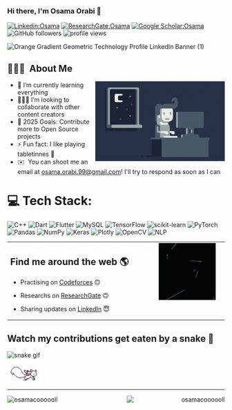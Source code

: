 ### Hi there, I'm Osama Orabi  👋 

[![Linkedin:Osama](https://img.shields.io/badge/-Yassin-blue?style=flat-square&logo=Linkedin&logoColor=white&link=https://www.linkedin.com/in/osama-orabi-739940214/)](https://www.linkedin.com/in/osama-orabi-739940214/)
[![ResearchGate:Osama](https://img.shields.io/badge/-Yassin-red?style=flat-square&logo=researchgate&logoColor=white&link=https://www.researchgate.net/profile/Osama-Orabi-2)](https://www.researchgate.net/profile/Osama-Orabi-2)
[![Google Scholar:Osama](https://img.shields.io/badge/-Yassin-blue?style=flat-square&logo=Google_Scholar&logoColor=white&link=https://scholar.google.com/citations?user=vhicgroAAAAJ&hl=en)](https://scholar.google.com/citations?user=vhicgroAAAAJ&hl=en)
![GitHub followers](https://img.shields.io/github/followers/osamacoooooll?label=Follow&style=social)
<img alt = "profile views" src="https://komarev.com/ghpvc/?username=osamacoooooll&color=brightgreen">  

![Orange Gradient Geometric Technology Profile LinkedIn Banner  (1)](https://i.postimg.cc/YCJ6Ld1P/Career.png)

## 👨🏻‍💻 &nbsp;About Me

<img alt="Night Coding" src="https://raw.githubusercontent.com/AVS1508/AVS1508/master/assets/Night-Coding.gif" align="right"/>

- 🧠 I’m currently learning everything
- 👨‍🤝‍👨 I’m looking to collaborate with other content creators
- 🥅 2025 Goals: Contribute more to Open Source projects
- ⚡ Fun fact: I like playing tabletinnes 🏓
- ✉️ &nbsp;You can shoot me an email at osama.orabi.99@gmail.com! I'll try to respond as soon as I can


# 💻 Tech Stack:
![C++](https://img.shields.io/badge/c++-%2300599C.svg?style=for-the-badge&logo=c%2B%2B&logoColor=white) ![Dart](https://img.shields.io/badge/dart-%230175C2.svg?style=for-the-badge&logo=dart&logoColor=white)  ![Flutter](https://img.shields.io/badge/Flutter-%2302569B.svg?style=for-the-badge&logo=Flutter&logoColor=white) ![MySQL](https://img.shields.io/badge/mysql-%2300f.svg?style=for-the-badge&logo=mysql&logoColor=white) ![TensorFlow](https://img.shields.io/badge/TensorFlow-%23FF6F00.svg?style=for-the-badge&logo=TensorFlow&logoColor=white) ![scikit-learn](https://img.shields.io/badge/scikit--learn-%23F7931E.svg?style=for-the-badge&logo=scikit-learn&logoColor=white) ![PyTorch](https://img.shields.io/badge/PyTorch-%23EE4C2C.svg?style=for-the-badge&logo=PyTorch&logoColor=white) ![Pandas](https://img.shields.io/badge/pandas-%23150458.svg?style=for-the-badge&logo=pandas&logoColor=white) ![NumPy](https://img.shields.io/badge/numpy-%23013243.svg?style=for-the-badge&logo=numpy&logoColor=white) ![Keras](https://img.shields.io/badge/Keras-%23D00000.svg?style=for-the-badge&logo=Keras&logoColor=white) ![Plotly](https://img.shields.io/badge/Plotly-%233F4F75.svg?style=for-the-badge&logo=plotly&logoColor=white)  ![OpenCV](https://img.shields.io/badge/OpenCV-%235C3EE8.svg?style=for-the-badge&logo=opencv&logoColor=white) ![NLP](https://img.shields.io/badge/NLP-%234285F4.svg?style=for-the-badge&logo=natural-language-processing&logoColor=white)






<table width="100%">
  <tr>
    <td valign="top" width="70%">

## Find me around the web 🌎 
- Practising on [Codeforces](https://codeforces.com/profile/osama_orabi) 🙃
- Researchs on [ResearchGate](https://www.researchgate.net/profile/Osama-Orabi-2) 🙃
- Sharing updates on [LinkedIn](https://www.linkedin.com/in/osama-orabi-739940214/) 😇

    </td>
    <td valign="top" width="30%">
      <img align="right" width="200" src="https://raw.githubusercontent.com/osamacoooooll/osamacoooooll/master/assets/face.gif">
    </td>

    </td>
    <td valign="top" width="30%">
      <img align="right" width="200" src="https://raw.githubusercontent.com/osamacoooooll/osamacoooooll/master/assets/walking.gif">
    </td>
  </tr>
</table>



## Watch my contributions get eaten by a snake 🐍
![snake gif](https://user-images.githubusercontent.com/88105077/166116856-9251de7f-d2df-46fd-901b-5920e8047e52.svg)

<img src="https://raw.githubusercontent.com/osamacoooooll/osamacoooooll/master/assets/kyubey.gif" height="40" />

----  
<p align="left"><img width="45%" align="left" src="https://github-readme-stats.vercel.app/api?username=osamacoooooll&show_icons=true&include_all_commits=true&theme=radical&hide_border=true" alt="osamacoooooll" /></p>
<p align="right"><img width="45%" align="right" sy src="https://github-readme-stats.vercel.app/api/top-langs/?username=osamacoooooll&layout=compact&theme=radical&hide_border=true" alt="osamacoooooll" /></p>
